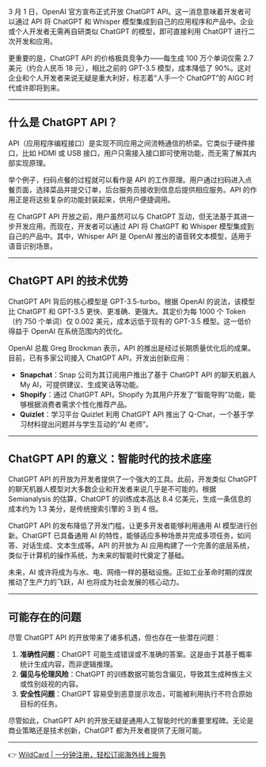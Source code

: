 3 月 1 日，OpenAI 官方宣布正式开放 ChatGPT API。这一消息意味着开发者可以通过 API 将 ChatGPT 和 Whisper 模型集成到自己的应用程序和产品中。企业或个人开发者无需再自研类似 ChatGPT 的模型，即可直接利用 ChatGPT 进行二次开发和应用。

更重要的是，ChatGPT API 的价格极具竞争力——每生成 100 万个单词仅需 2.7 美元（约合人民币 18 元），相比之前的 GPT-3.5 模型，成本降低了 90%。这对企业和个人开发者来说无疑是重大利好，标志着“人手一个 ChatGPT”的 AIGC 时代或许即将到来。

---

## 什么是 ChatGPT API？

API（应用程序编程接口）是实现不同应用之间流畅通信的桥梁。它类似于硬件接口，比如 HDMI 或 USB 接口，用户只需接入接口即可使用功能，而无需了解其内部实现原理。

举个例子，扫码点餐的过程就可以看作是 API 的工作原理。用户通过扫码进入点餐页面，选择菜品并提交订单，后台服务员接收到信息后提供相应服务。API 的作用正是将这些复杂的功能封装起来，供用户便捷调用。

在 ChatGPT API 开放之前，用户虽然可以与 ChatGPT 互动，但无法基于其进一步开发应用。而现在，开发者可以通过 API 将 ChatGPT 和 Whisper 模型集成到自己的产品中。其中，Whisper API 是 OpenAI 推出的语音转文本模型，适用于语音识别场景。

---

## ChatGPT API 的技术优势

ChatGPT API 背后的核心模型是 GPT-3.5-turbo。根据 OpenAI 的说法，该模型比 ChatGPT 和 GPT-3.5 更快、更准确、更强大。其定价为每 1000 个 Token（约 750 个单词）仅 0.002 美元，成本远低于现有的 GPT-3.5 模型。这一低价得益于 OpenAI 在系统范围内的优化。

OpenAI 总裁 Greg Brockman 表示，API 的推出是经过长期质量优化后的成果。目前，已有多家公司接入 ChatGPT API，开发出创新应用：

- **Snapchat**：Snap 公司为其订阅用户推出了基于 ChatGPT API 的聊天机器人 My AI，可提供建议、生成笑话等功能。
- **Shopify**：通过 ChatGPT API，Shopify 为其用户开发了“智能导购”功能，能够根据消费者需求个性化推荐产品。
- **Quizlet**：学习平台 Quizlet 利用 ChatGPT API 推出了 Q-Chat，一个基于学习材料提出问题并与学生互动的“AI 老师”。

---

## ChatGPT API 的意义：智能时代的技术底座

ChatGPT API 的开放为开发者提供了一个强大的工具。此前，开发类似 ChatGPT 的聊天机器人模型对大多数企业和开发者来说几乎是不可能的。根据 Semianalysis 的估算，ChatGPT 的训练成本高达 8.4 亿美元，生成一条信息的成本约为 1.3 美分，是传统搜索引擎的 3 到 4 倍。

ChatGPT API 的发布降低了开发门槛，让更多开发者能够利用通用 AI 模型进行创新。ChatGPT 已具备通用 AI 的特性，能够适应多种场景并完成多项任务，如问答、对话生成、文本生成等。API 的开放为 AI 应用构建了一个完善的底层系统，类似于计算机的操作系统，为未来的智能时代奠定了基础。

未来，AI 或许将成为与水、电、网络一样的基础设施。正如工业革命时期的煤炭推动了生产力的飞跃，AI 也将成为社会发展的核心动力。

---

## 可能存在的问题

尽管 ChatGPT API 的开放带来了诸多机遇，但也存在一些潜在问题：

1. **准确性问题**：ChatGPT 可能生成错误或不准确的答案。这是由于其基于概率统计生成内容，而非逻辑推理。
2. **偏见与伦理风险**：ChatGPT 的训练数据可能包含偏见，导致其生成种族主义或性别歧视的内容。
3. **安全性问题**：ChatGPT 容易受到恶意提示攻击，可能被利用执行不符合原始目标的任务。

尽管如此，ChatGPT API 的开放无疑是通用人工智能时代的重要里程碑。无论是商业策略还是技术创新，ChatGPT 都为开发者提供了无限可能。

---

👉 [WildCard | 一分钟注册，轻松订阅海外线上服务](https://bit.ly/bewildcard)